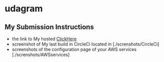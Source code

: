 # udagram
## My Submission Instructions
* the link to My hosted  [ClickHere](http:http://udagrambucet.s3-website-us-east-1.amazonaws.com)
*  screenshot of My last build in CircleCi located in [./screnshots/CircleCi]
* screenshots of the configuration page of your AWS services [./screnshots/AWSservices]
 

 
